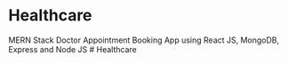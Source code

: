 # Healthcare
MERN Stack Doctor Appointment Booking App using React JS, MongoDB, Express and Node JS
#   H e a l t h c a r e  
 